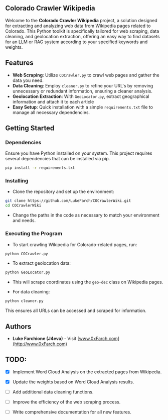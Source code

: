 ## Colorado Crawler Wikipedia

Welcome to the **Colorado Crawler Wikipedia** project, a solution designed for extracting and analyzing web data from Wikipedia pages related to Colorado. This Python toolkit is specifically tailored for web scraping, data cleaning, and geolocation extraction, offering an easy way to find datasets for an LLM or RAG system according to your specified keywords and weights.

## Features

- **Web Scraping**: Utilize `COCrawler.py` to crawl web pages and gather the data you need.
- **Data Cleaning**: Employ `cleaner.py` to refine your URL's by removing unnecessary or redundant information, ensuring a cleaner analysis.
- **Geolocation Extraction**: With `GeoLocator.py`, extract geographical information and attach it to each article
- **Easy Setup**: Quick installation with a simple `requirements.txt` file to manage all necessary dependencies.

## Getting Started

### Dependencies

Ensure you have Python installed on your system. This project requires several dependencies that can be installed via pip.

```bash
pip install -r requirements.txt
```

### Installing

- Clone the repository and set up the environment:

```bash
git clone https://github.com/LukeFarch/COCrawlerWiki.git
cd COCrawlerWiki
```

- Change the paths in the code as necessary to match your environment and needs.

### Executing the Program

- To start crawling Wikipedia for Colorado-related pages, run:

```bash
python COCrawler.py
```

- To extract geolocation data:

```bash
python GeoLocator.py
```

- This will scrape coordinates using the `geo-dec` class on Wikipedia pages.

- For data cleaning:

```bash
python cleaner.py
```

This ensures all URLs can be accessed and scraped for information.


## Authors

- **Luke Farchione (J4eva)** - Visit [www.0xFarch.com](http://www.0xFarch.com) 

## TODO:

- [x] Implement Word Cloud Analysis on the extracted pages from Wikipedia.
- [x] Update the weights based on Word Cloud Analysis results.
- [ ] Add additional data cleaning functions.
- [ ] Improve the efficiency of the web scraping process.
- [ ] Write comprehensive documentation for all new features.


